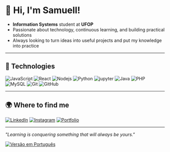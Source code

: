 # 👋 Hi, I'm Samuell!

- **Information Systems** student at **UFOP**  
- Passionate about technology, continuous learning, and building practical solutions  
- Always looking to turn ideas into useful projects and put my knowledge into practice  

---

## 🔧 Technologies 
![JavaScript](https://img.shields.io/badge/-JavaScript-F7DF1E?logo=javascript&logoColor=000)
![React](https://img.shields.io/badge/-React-black?style=flat-square&logo=react)
![Nodejs](https://img.shields.io/badge/-Nodejs-black?style=flat-square&logo=Node.js)
![Python](https://img.shields.io/badge/-Python-3776AB?logo=python&logoColor=fff)
![jupyter](https://img.shields.io/badge/-jupyter-black?style=flat-square&logo=jupyter)
![Java](https://img.shields.io/badge/-Java-007396?logo=java&logoColor=fff)
![PHP](https://img.shields.io/badge/-PHP-777BB4?logo=php&logoColor=fff)
![MySQL](https://img.shields.io/badge/-MySQL-4479A1?logo=mysql&logoColor=fff)
![Git](https://img.shields.io/badge/-Git-black?style=flat-square&logo=git)
![GitHub](https://img.shields.io/badge/-GitHub-181717?style=flat-square&logo=github)

---

## 🌍 Where to find me
[![LinkedIn](https://img.shields.io/badge/-LinkedIn-0A66C2?logo=linkedin&logoColor=fff)](https://www.linkedin.com/in/samuell-aguiar/)  [![Instagram](https://img.shields.io/badge/-Instagram-E4405F?logo=instagram&logoColor=fff)](https://www.instagram.com/samuell.ag/)  [![Portfolio](https://img.shields.io/badge/-Portfolio-000?logo=firefox&logoColor=fff)](https://samuellaguiar.vercel.app/)  

---

*"Learning is conquering something that will always be yours."*

[![Versão em Português](https://img.shields.io/badge/🌐-Leia%20em%20Português-blue)](https://github.com/SamuellAguiar/SamuellAguiar/tree/main)
